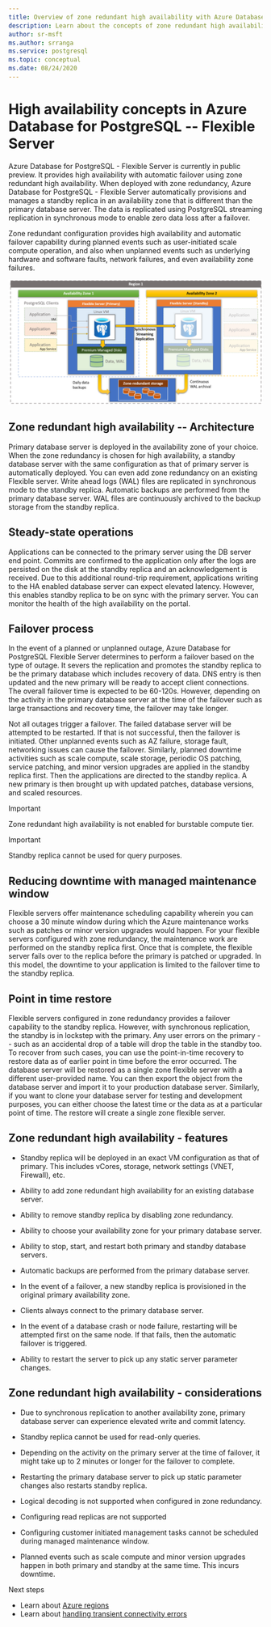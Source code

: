 ```yaml
---
title: Overview of zone redundant high availability with Azure Database for PostgreSQL - Flexible Server
description: Learn about the concepts of zone redundant high availability with Azure Database for PostgreSQL - Flexible Server
author: sr-msft
ms.author: srranga
ms.service: postgresql
ms.topic: conceptual
ms.date: 08/24/2020
---
```

# High availability concepts in Azure Database for PostgreSQL -- Flexible Server

Azure Database for PostgreSQL - Flexible Server is currently in public
preview. It provides high availability with automatic failover using
zone redundant high availability. When deployed with zone redundancy,
Azure Database for PostgreSQL - Flexible Server automatically provisions
and manages a standby replica in an availability zone that is different
than the primary database server. The data is replicated using
PostgreSQL streaming replication in synchronous mode to enable zero data
loss after a failover.

Zone redundant configuration provides high availability and automatic
failover capability during planned events such as user-initiated scale
compute operation, and also when unplanned events such as underlying
hardware and software faults, network failures, and even availability
zone failures.

![view of zone redundant high availability](./media/concepts-business-continuity/concepts-zr-ha-architecture.png)

## Zone redundant high availability -- Architecture

Primary database server is deployed in the availability zone of your
choice. When the zone redundancy is chosen for high availability, a
standby database server with the same configuration as that of primary
server is automatically deployed. You can even add zone redundancy on an
existing Flexible server. Write ahead logs (WAL) files are replicated in
synchronous mode to the standby replica. Automatic backups are performed
from the primary database server. WAL files are continuously archived to
the backup storage from the standby replica.

## Steady-state operations

Applications can be connected to the primary server using the DB server
end point. Commits are confirmed to the application only after the logs
are persisted on the disk at the standby replica and an acknowledgement
is received. Due to this additional round-trip requirement, applications
writing to the HA enabled database server can expect elevated latency.
However, this enables standby replica to be on sync with the primary
server. You can monitor the health of the high availability on the
portal.

## Failover process

In the event of a planned or unplanned outage, Azure Database for
PostgreSQL Flexible Server determines to perform a failover based on the
type of outage. It severs the replication and promotes the standby
replica to be the primary database which includes recovery of data. DNS
entry is then updated and the new primary will be ready to accept client
connections. The overall failover time is expected to be 60-120s.
However, depending on the activity in the primary database server at the
time of the failover such as large transactions and recovery time, the
failover may take longer.

Not all outages trigger a failover. The failed database server will be
attempted to be restarted. If that is not successful, then the failover
is initiated. Other unplanned events such as AZ failure, storage fault,
networking issues can cause the failover. Similarly, planned downtime
activities such as scale compute, scale storage, periodic OS patching,
service patching, and minor version upgrades are applied in the standby
replica first. Then the applications are directed to the standby
replica. A new primary is then brought up with updated patches, database
versions, and scaled resources.

> [!IMPORTANT]
> Zone redundant high availability is not enabled for burstable compute tier.

> [!IMPORTANT]
> Standby replica cannot be used for query purposes.

## Reducing downtime with managed maintenance window

Flexible servers offer maintenance scheduling capability wherein you can
choose a 30 minute window during which the Azure maintenance works such
as patches or minor version upgrades would happen. For your flexible
servers configured with zone redundancy, the maintenance work are
performed on the standby replica first. Once that is complete, the
flexible server fails over to the replica before the primary is patched
or upgraded. In this model, the downtime to your application is limited
to the failover time to the standby replica.

## Point in time restore 

Flexible servers configured in zone redundancy provides a failover
capability to the standby replica. However, with synchronous
replication, the standby is in lockstep with the primary. Any user
errors on the primary -- such as an accidental drop of a table will drop
the table in the standby too. To recover from such cases, you can use
the point-in-time recovery to restore data as of earlier point in time
before the error occurred. The database server will be restored as a
single zone flexible server with a different user-provided name. You can
then export the object from the database server and import it to your
production database server. Similarly, if you want to clone your
database server for testing and development purposes, you can either
choose the latest time or the data as at a particular point of time. The
restore will create a single zone flexible server.

## Zone redundant high availability - features

-   Standby replica will be deployed in an exact VM configuration as
    that of primary. This includes vCores, storage, network settings
    (VNET, Firewall), etc.

-   Ability to add zone redundant high availability for an existing
    database server.

-   Ability to remove standby replica by disabling zone redundancy.

-   Ability to choose your availability zone for your primary database
    server.

-   Ability to stop, start, and restart both primary and standby
    database servers.

-   Automatic backups are performed from the primary database server.

-   In the event of a failover, a new standby replica is provisioned in
    the original primary availability zone.

-   Clients always connect to the primary database server.

-   In the event of a database crash or node failure, restarting will be
    attempted first on the same node. If that fails, then the automatic
    failover is triggered.

-   Ability to restart the server to pick up any static server parameter
    changes.

## Zone redundant high availability - considerations

-   Due to synchronous replication to another availability zone, primary
    database server can experience elevated write and commit latency.

-   Standby replica cannot be used for read-only queries.

-   Depending on the activity on the primary server at the time of
    failover, it might take up to 2 minutes or longer for the failover
    to complete.

-   Restarting the primary database server to pick up static parameter
    changes also restarts standby replica.

-   Logical decoding is not supported when configured in zone
    redundancy.

-   Configuring read replicas are not supported

-   Configuring customer initiated management tasks cannot be scheduled
    during managed maintenance window.

-   Planned events such as scale compute and minor version upgrades
    happen in both primary and standby at the same time. This incurs
    downtime.

Next steps

-   Learn about [Azure regions]()
-   Learn about [handling transient connectivity errors]()